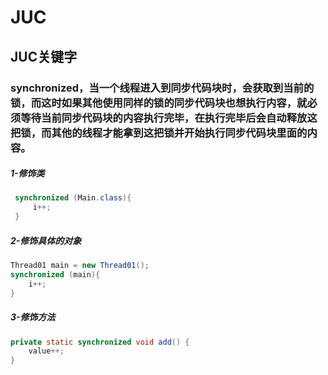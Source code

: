 # JUC

## JUC关键字

### synchronized，当一个线程进入到同步代码块时，会获取到当前的锁，而这时如果其他使用同样的锁的同步代码块也想执行内容，就必须等待当前同步代码块的内容执行完毕，在执行完毕后会自动释放这把锁，而其他的线程才能拿到这把锁并开始执行同步代码块里面的内容。

##### 1-修饰类

```java
 synchronized (Main.class){
     i++;
 }
```

##### 2-修饰具体的对象

```java
Thread01 main = new Thread01();
synchronized (main){
	i++;
}
```

##### 3-修饰方法

```java
private static synchronized void add() {
    value++;
}
```